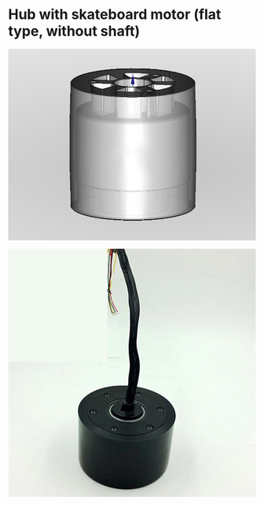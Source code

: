 # Hub with skateboard motor (flat type, without shaft)

<img src="hub.png" title="" alt="" width="801">

![Motor image](../../components/90%20mm%20skateboard%20motor%20(flat%20type)/motor.jpg)


